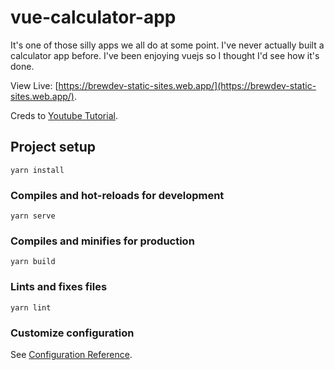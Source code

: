 # vue-calculator-app

It's one of those silly apps we all do at some point. I've never actually built a calculator app before. I've been enjoying vuejs so I thought I'd see how it's done.

View Live:  [https://brewdev-static-sites.web.app/](https://brewdev-static-sites.web.app/).

Creds to [Youtube Tutorial](https://www.youtube.com/watch?v=SLk0lfUX3PY&t=329s).

## Project setup
```
yarn install
```

### Compiles and hot-reloads for development
```
yarn serve
```

### Compiles and minifies for production
```
yarn build
```

### Lints and fixes files
```
yarn lint
```

### Customize configuration
See [Configuration Reference](https://cli.vuejs.org/config/).
